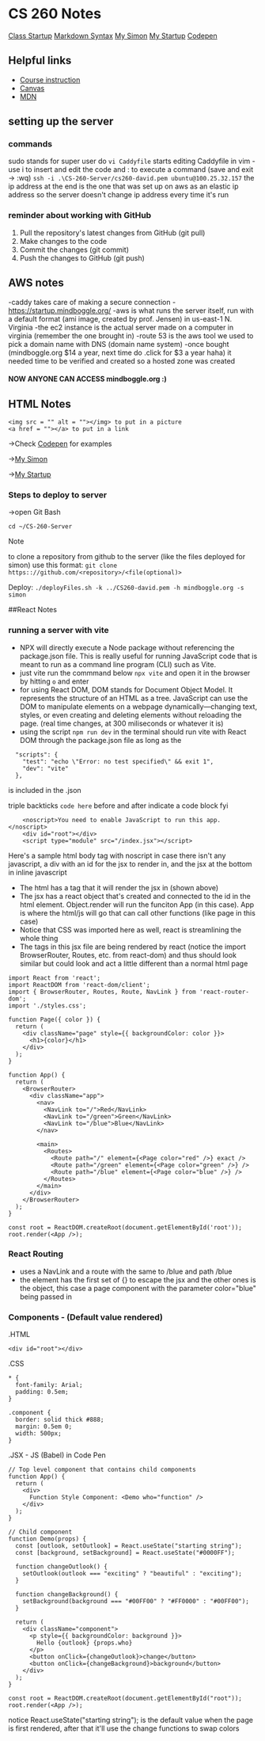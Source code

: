 # CS 260 Notes

[Class Startup](https://simon.cs260.click)
[Markdown Syntax](https://www.markdownguide.org/basic-syntax/)
[My Simon](simon.mindboggle.org)
[My Startup](startup.mindboggle.org)
[Codepen](https://codepen.io/your-work)


## Helpful links

- [Course instruction](https://github.com/webprogramming260)
- [Canvas](https://byu.instructure.com)
- [MDN](https://developer.mozilla.org)

## setting up the server
### commands
sudo stands for super user do
`vi Caddyfile` starts editing Caddyfile in vim - use i to insert and edit the code and : to execute a command (save and exit -> :wq)
`ssh -i .\CS-260-Server/cs260-david.pem ubuntu@100.25.32.157`
the ip address at the end is the one that was set up on aws as an elastic ip address so the server doesn't change ip address every time it's run

### reminder about working with GitHub
1. Pull the repository's latest changes from GitHub (git pull)
2. Make changes to the code
3. Commit the changes (git commit)
4. Push the changes to GitHub (git push)

## AWS notes
-caddy takes care of making a secure connection - https://startup.mindboggle.org/
-aws is what runs the server itself, run with a default format (ami image, created by prof. Jensen) in us-east-1 N. Virginia 
-the ec2 instance is the actual server made on a computer in virginia (remember the one brought in)
-route 53 is the aws tool we used to pick a domain name with DNS (domain name system)
-once bought (mindboggle.org $14 a year, next time do .click for $3 a year haha) it needed time to be verified and created so a hosted zone was created
#### NOW ANYONE CAN ACCESS mindboggle.org :)

## HTML Notes
    <img src = "" alt = ""></img> to put in a picture
    <a href = ""></a> to put in a link
    
->Check [Codepen](https://codepen.io/your-work) for examples

->[My Simon](simon.mindboggle.org)

->[My Startup](startup.mindboggle.org)

### Steps to deploy to server
->open Git Bash

`cd ~/CS-260-Server`

> [!NOTE]
> to clone a repository from github to the server (like the files deployed for simon) use this format: `git clone https:://github.com/<repository>/<file(optional)>`

Deploy:
`./deployFiles.sh -k ../CS260-david.pem -h mindboggle.org -s simon`

##React Notes

### running a server with vite
- NPX will directly execute a Node package without referencing the package.json file. This is really useful for running JavaScript code that is meant to run as a command line program (CLI) such as Vite.
- just vite run the commmand below
``` npx vite ```
and open it in the browser by hitting ``` o ``` and enter
- for using React DOM, DOM stands for Document Object Model. It represents the structure of an HTML as a tree. JavaScript can use the DOM to manipulate elements on a webpage dynamically—changing text, styles, or even creating and deleting elements without reloading the page. (real time changes, at 300 miliseconds or whatever it is)
- using the script ```npm run dev``` in the terminal should run vite with React DOM through the package.json file as long as the
```
  "scripts": {
    "test": "echo \"Error: no test specified\" && exit 1",
    "dev": "vite"
  },
```
is included in the .json


triple backticks ``` code here ``` before and after indicate a code block fyi

```
    <noscript>You need to enable JavaScript to run this app.</noscript>
    <div id="root"></div>
    <script type="module" src="/index.jsx"></script>
```
Here's a sample html body tag with noscript in case there isn't any javascript, a div with an id for the jsx to render in, and the jsx at the bottom in inline javascript

- The html has a tag that it will render the jsx in (shown above)
- The jsx has a react object that's created and connected to the id in the html element. Object.render will run the funciton App (in this case). App is where the html/js will go that can call other functions (like page in this case)
- Notice that CSS was imported here as well, react is streamlining the whole thing
- The tags in this jsx file are being rendered by react (notice the import BrowserRouter, Routes, etc. from react-dom) and thus should look similar but could look and act a little different than a normal html page
```
import React from 'react';
import ReactDOM from 'react-dom/client';
import { BrowserRouter, Routes, Route, NavLink } from 'react-router-dom';
import './styles.css';

function Page({ color }) {
  return (
    <div className="page" style={{ backgroundColor: color }}>
      <h1>{color}</h1>
    </div>
  );
}

function App() {
  return (
    <BrowserRouter>
      <div className="app">
        <nav>
          <NavLink to="/">Red</NavLink>
          <NavLink to="/green">Green</NavLink>
          <NavLink to="/blue">Blue</NavLink>
        </nav>

        <main>
          <Routes>
            <Route path="/" element={<Page color="red" />} exact />
            <Route path="/green" element={<Page color="green" />} />
            <Route path="/blue" element={<Page color="blue" />} />
          </Routes>
        </main>
      </div>
    </BrowserRouter>
  );
}

const root = ReactDOM.createRoot(document.getElementById('root'));
root.render(<App />);
```
### React Routing
- uses a NavLink and a route with the same to /blue and path /blue
- the element has the first set of {} to escape the jsx and the other ones is the object, this case a page component <Page /> with the parameter color="blue" being passed in

### Components - (Default value rendered)
.HTML
```
<div id="root"></div>
```
.CSS
```
* {
  font-family: Arial;
  padding: 0.5em;
}

.component {
  border: solid thick #888;
  margin: 0.5em 0;
  width: 500px;
}

```
.JSX - JS (Babel) in Code Pen
```
// Top level component that contains child components
function App() {
  return (
    <div>
      Function Style Component: <Demo who="function" />
    </div>
  );
}

// Child component
function Demo(props) {
  const [outlook, setOutlook] = React.useState("starting string");
  const [background, setBackground] = React.useState("#0000FF");

  function changeOutlook() {
    setOutlook(outlook === "exciting" ? "beautiful" : "exciting");
  }

  function changeBackground() {
    setBackground(background === "#00FF00" ? "#FF0000" : "#00FF00");
  }

  return (
    <div className="component">
      <p style={{ backgroundColor: background }}>
        Hello {outlook} {props.who}
      </p>
      <button onClick={changeOutlook}>change</button>
      <button onClick={changeBackground}>background</button>
    </div>
  );
}

const root = ReactDOM.createRoot(document.getElementById("root"));
root.render(<App />);
```
notice React.useState("starting string"); is the default value when the page is first rendered, after that it'll use the change functions to swap colors
